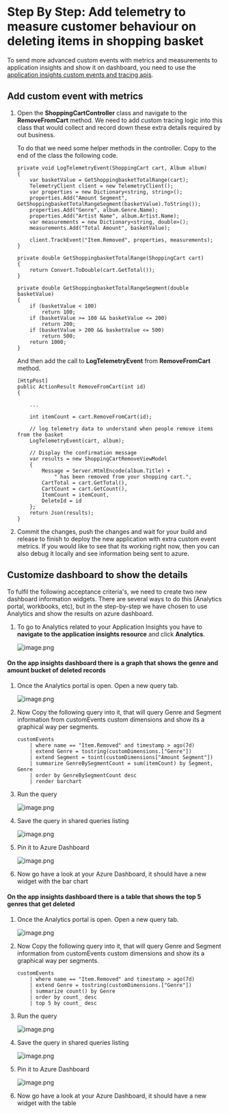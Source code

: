 # Step By Step: Add telemetry to measure customer behaviour on deleting items in shopping basket #

To send more advanced custom events with metrics and measurements to application insights and show it on dashboard, you need to use the [application insights custom events and tracing apis](https://docs.microsoft.com/en-us/azure/application-insights/app-insights-api-custom-events-metrics#trackevent).

## Add custom event with metrics ##

1. Open the **ShoppingCartController** class and navigate to the **RemoveFromCart** method. We need to add custom tracing logic into this class that would collect and record down these extra details required by out business.

   To do that we need some helper methods in the controller. Copy to the end of the class the following code.

   ```
   private void LogTelemetryEvent(ShoppingCart cart, Album album)
   {
       var basketValue = GetShoppingbasketTotalRange(cart);
       TelemetryClient client = new TelemetryClient();
       var properties = new Dictionary<string, string>();
       properties.Add("Amount Segment", GetShoppingbasketTotalRangeSegment(basketValue).ToString());
       properties.Add("Genre", album.Genre.Name);
       properties.Add("Artist Name", album.Artist.Name);
       var measurements = new Dictionary<string, double>();
       measurements.Add("Total Amount", basketValue);
   
       client.TrackEvent("Item.Removed", properties, measurements);
   }
   
   private double GetShoppingbasketTotalRange(ShoppingCart cart)
   {
       return Convert.ToDouble(cart.GetTotal());
   }
   
   private double GetShoppingbasketTotalRangeSegment(double basketValue)
   {
       if (basketValue < 100)
           return 100;
       if (basketValue >= 100 && basketValue <= 200)
           return 200;
       if (basketValue > 200 && basketValue <= 500)
           return 500;
       return 1000;
   }
   ```

   And then add the call to **LogTelemetryEvent** from **RemoveFromCart** method.

   ```
   [HttpPost]
   public ActionResult RemoveFromCart(int id)
   {
   
       ...
   
       int itemCount = cart.RemoveFromCart(id);
   
       // log telemetry data to understand when people remove items from the basket
       LogTelemetryEvent(cart, album); 
   
       // Display the confirmation message
       var results = new ShoppingCartRemoveViewModel
       {
           Message = Server.HtmlEncode(album.Title) +
               " has been removed from your shopping cart.",
           CartTotal = cart.GetTotal(),
           CartCount = cart.GetCount(),
           ItemCount = itemCount,
           DeleteId = id
       };
       return Json(results);
   }
   ```

1. Commit the changes, push the changes and wait for your build and release to finish to deploy the new application with extra custom event metrics. If you would like to see that its working right now, then you can also debug it locally and see information being sent to azure. 

## Customize dashboard to show the details ##

To fulfil the following acceptance criteria's, we need to create two new dashboard information widgets. There are several ways to do this (Analytics portal, workbooks, etc), but in the step-by-step we have chosen to use Analytics and show the results on azure dashboard.

1. To go to Analytics related to your Application Insights you have to **navigate to the application insights resource** and click **Analytics**.    

   ![image.png](.attachments/NavigateToAnalytics.png )

#### On the app insights dashboard there is a graph that shows the genre and amount bucket of deleted records

1. Once the Analytics portal is open. Open a new query tab. 

   ![image.png](.attachments/OpenNewQueryHubToWriteQuery.png )

1. Now Copy the following query into it, that will query Genre and Segment information from customEvents custom dimensions and show its a graphical way per segments.

   ```
   customEvents 
       | where name == "Item.Removed" and timestamp > ago(7d)
       | extend Genre = tostring(customDimensions.["Genre"])
       | extend Segment = toint(customDimensions["Amount Segment"])
       | summarize GenreBySegmentCount = sum(itemCount) by Segment, Genre
       | order by GenreBySegmentCount desc 
       | render barchart 
   ```

1. Run the query

   ![image.png](.attachments/RunQuery_DeletionsByGenreAndSegment.png)

1. Save the query in shared queries listing

   ![image.png](.attachments/SaveQuery_ToSharedQueries1.png)

1. Pin it to Azure Dashboard

   ![image.png](.attachments/PinToAzureDashboard1.png)

1. Now go have a look at your Azure Dashboard, it should have a new widget with the bar chart

#### On the app insights dashboard there is a table that shows the top 5 genres that get deleted

1. Once the Analytics portal is open. Open a new query tab. 

   ![image.png](.attachments/OpenNewQueryHubToWriteQuery.png)

1. Now Copy the following query into it, that will query Genre and Segment information from customEvents custom dimensions and show its a graphical way per segments.

   ```
   customEvents 
       | where name == "Item.Removed" and timestamp > ago(7d)
       | extend Genre = tostring(customDimensions.["Genre"])
       | summarize count() by Genre
       | order by count_ desc 
       | top 5 by count_ desc 
   ```

1. Run the query

   ![image.png](.attachments/RunQuery_Top5DeletionsByGenre.png)

1. Save the query in shared queries listing

   ![image.png](.attachments/SaveQuery_ToSharedQueries2.png)

1. Pin it to Azure Dashboard

   ![image.png](.attachments/PinToAzureDashboard2.png)

1. Now go have a look at your Azure Dashboard, it should have a new widget with the table